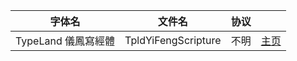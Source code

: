 字体名 | 文件名 | 协议 | |
--- | --- | --- | --- |
TypeLand 儀鳳寫經體 | TpldYiFengScripture | 不明 | [主页](http://typeland.com/typeface/TpldYiFengScripture/)
